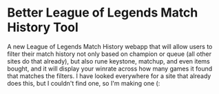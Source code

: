 # Better League of Legends Match History Tool
A new League of Legends Match History webapp that will allow users to filter their match history not only based on champion or queue (all other sites do that already),
but also rune keystone, matchup, and even items bought, and it will display your winrate across how many games it found that matches the filters. 
I have looked everywhere for a site that already does this, but I couldn't find one, so I'm making one (:
